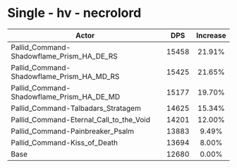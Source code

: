 # Single - hv - necrolord
| Actor | DPS | Increase |
|---|:---:|:---:|
|Pallid_Command-Shadowflame_Prism_HA_DE_RS|15458|21.91%|
|Pallid_Command-Shadowflame_Prism_HA_MD_RS|15425|21.65%|
|Pallid_Command-Shadowflame_Prism_HA_DE_MD|15177|19.70%|
|Pallid_Command-Talbadars_Stratagem|14625|15.34%|
|Pallid_Command-Eternal_Call_to_the_Void|14201|12.00%|
|Pallid_Command-Painbreaker_Psalm|13883|9.49%|
|Pallid_Command-Kiss_of_Death|13694|8.00%|
|Base|12680|0.00%|

